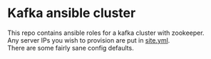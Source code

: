 # Kafka ansible cluster

This repo contains ansible roles for a kafka cluster with zookeeper.  
Any server IPs you wish to provision are put in [site.yml](./site.yml).  
There are some fairly sane config defaults.  
